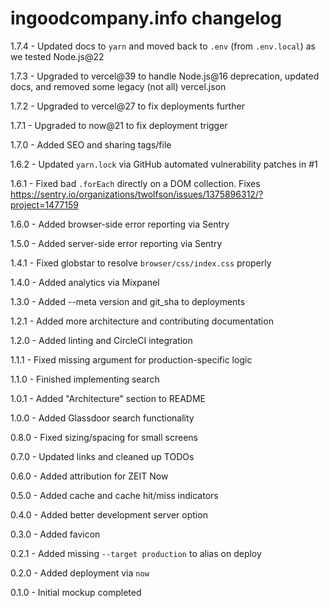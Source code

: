 # ingoodcompany.info changelog
1.7.4 - Updated docs to `yarn` and moved back to `.env` (from `.env.local`) as we tested Node.js@22

1.7.3 - Upgraded to vercel@39 to handle Node.js@16 deprecation, updated docs, and removed some legacy (not all) vercel.json

1.7.2 - Upgraded to vercel@27 to fix deployments further

1.7.1 - Upgraded to now@21 to fix deployment trigger

1.7.0 - Added SEO and sharing tags/file

1.6.2 - Updated `yarn.lock` via GitHub automated vulnerability patches in #1

1.6.1 - Fixed bad `.forEach` directly on a DOM collection. Fixes https://sentry.io/organizations/twolfson/issues/1375896312/?project=1477159

1.6.0 - Added browser-side error reporting via Sentry

1.5.0 - Added server-side error reporting via Sentry

1.4.1 - Fixed globstar to resolve `browser/css/index.css` properly

1.4.0 - Added analytics via Mixpanel

1.3.0 - Added --meta version and git_sha to deployments

1.2.1 - Added more architecture and contributing documentation

1.2.0 - Added linting and CircleCI integration

1.1.1 - Fixed missing argument for production-specific logic

1.1.0 - Finished implementing search

1.0.1 - Added "Architecture" section to README

1.0.0 - Added Glassdoor search functionality

0.8.0 - Fixed sizing/spacing for small screens

0.7.0 - Updated links and cleaned up TODOs

0.6.0 - Added attribution for ZEIT Now

0.5.0 - Added cache and cache hit/miss indicators

0.4.0 - Added better development server option

0.3.0 - Added favicon

0.2.1 - Added missing `--target production` to alias on deploy

0.2.0 - Added deployment via `now`

0.1.0 - Initial mockup completed
